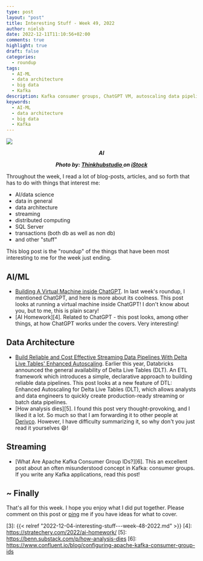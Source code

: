 ```yaml
---
type: post
layout: "post"
title: Interesting Stuff - Week 49, 2022
author: nielsb
date: 2022-12-11T11:10:56+02:00
comments: true
highlight: true
draft: false
categories:
  - roundup
tags:
  - AI-ML
  - data architecture
  - big data
  - Kafka
description: Kafka consumer groups, ChatGPT VM, autoscaling data pipelines, can we handle analysis, and other interesting topics.
keywords:
  - AI-ML
  - data architecture
  - big data
  - Kafka   
---
```


![](/images/posts/ai.jpg)

**<p style="text-align: center;"><em>AI</em></p>**
**<p style="text-align: center;"><em>Photo by: <a href="https://www.istockphoto.com/portfolio/Thinkhubstudio"> Thinkhubstudio </a> on <a href="https://www.istockphoto.com"> iStock</a></em></p>**

Throughout the week, I read a lot of blog-posts, articles, and so forth that has to do with things that interest me:

* AI/data science
* data in general
* data architecture
* streaming
* distributed computing
* SQL Server
* transactions (both db as well as non db)
* and other "stuff"

This blog post is the "roundup" of the things that have been most interesting to me for the week just ending.

<!--more-->

## AI/ML

* [Building A Virtual Machine inside ChatGPT][2]. In last week's roundup, I mentioned ChatGPT, and here is more about its coolness. This post looks at running a virtual machine inside ChatGPT! I don't know about you, but to me, this is plain scary!
* [AI Homework][4]. Related to ChatGPT - this post looks, among other things, at how ChatGPT works under the covers. Very interesting!

## Data Architecture

* [Build Reliable and Cost Effective Streaming Data Pipelines With Delta Live Tables' Enhanced Autoscaling][1]. Earlier this year, Databricks announced the general availability of Delta Live Tables (DLT). An ETL framework which introduces a simple, declarative approach to building reliable data pipelines. This post looks at a new feature of DTL: Enhanced Autoscaling for Delta Live Tables (DLT), which allows analysts and data engineers to quickly create production-ready streaming or batch data pipelines.
* [How analysis dies][5]. I found this post very thought-provoking, and I liked it a lot. So much so that I am forwarding it to other people at [Derivco](/derivco). However, I have difficulty summarizing it, so why don't you just read it yourselves :smile:!

## Streaming

* [What Are Apache Kafka Consumer Group IDs?][6]. This an excellent post about an often misunderstood concept in Kafka: consumer groups. If you write any Kafka applications, read this post!

## ~ Finally

That's all for this week. I hope you enjoy what I did put together. Please comment on this post or [ping][ma] me if you have ideas for what to cover.

[ma]: mailto:niels.it.berglund@gmail.com
[mp]: https://blog.acolyer.org
[iq]: https://www.infoq.com/
[ew]: http://sqlonice.com/
[re]: http://blog.revolutionanalytics.com
[sqsk]: https://www.sqlskills.com
[mdaveyblog]: https://mdavey.wordpress.com/
[charlblog]: https://charlla.com/

[jovpop]: https://twitter.com/JovanPop_MSFT
[bobw]: https://twitter.com/bobwardms
[revod]: https://twitter.com/revodavid
[lonny]: https://twitter.com/sqL_handLe
[ewtw]: https://twitter.com/sqlOnIce
[buckw]: https://twitter.com/BuckWoodyMSFT
[mattw]: https://twitter.com/matthewwarren
[murba]: https://twitter.com/muratdemirbas
[daveda]: https://twitter.com/davidthecoder
[adcol]: https://twitter.com/adriancolyer
[jesrod]: https://twitter.com/jrdothoughts
[tomaz]: https://twitter.com/tomaz_tsql
[dataart]: https://twitter.com/dataartisans
[luis]: https://twitter.com/luis_de_sousa
[benstop]: https://twitter.com/benstopford
[conflu]: https://twitter.com/confluentinc
[tylert]: https://twitter.com/tyler_treat
[andrewng]: https://twitter.com/AndrewYNg
[lawr]: https://twitter.com/bytezn
[jue]: https://twitter.com/b0rk
[yan]: https://twitter.com/theburningmonk
[danny]: https://twitter.com/g9yuayon
[rmoff]: https://twitter.com/rmoff
[ryansw]: https://twitter.com/ryanswanstrom
[pabloc]: https://twitter.com/pabloc_ds
[mklep]: https://twitter.com/martinkl
[mdavey]: https://twitter.com/matt_davey
[jboner]: https://twitter.com/jboner
[joeduff]: https://twitter.com/funcOfJoe
[charl]: https://twitter.com/charllamprecht
[dbricks]: https://twitter.com/databricks
[adsit]: https://twitter.com/SitnikAdam
[vicky]: https://twitter.com/vickyharp
[dscentral]: https://twitter.com/DataScienceCtrl
[natemc]: https://twitter.com/natemcmaster
[ads]: https://twitter.com/azuredatastudio
[travw]: https://twitter.com/radtravis
[emilk]: https://twitter.com/IsTheArchitect
[netflx]: https://netflixtechblog.com/

[1]: https://www.databricks.com/blog/2022/12/08/build-reliable-and-cost-effective-streaming-data-pipelines.html
[2]: https://www.engraved.blog/building-a-virtual-machine-inside/
[3]: {{< relref "2022-12-04-interesting-stuff---week-48-2022.md" >}}
[4]: https://stratechery.com/2022/ai-homework/
[5]: https://benn.substack.com/p/how-analysis-dies
[6]: https://www.confluent.io/blog/configuring-apache-kafka-consumer-group-ids
